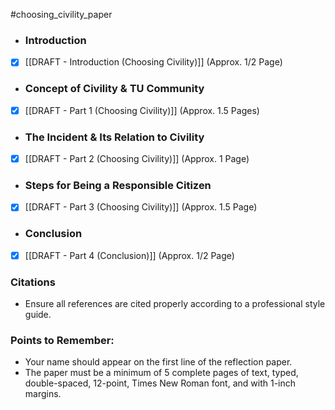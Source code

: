 #choosing_civility_paper 
- ### Introduction 
- [x] [[DRAFT - Introduction (Choosing Civility)]]
	(Approx. 1/2 Page)

- ### Concept of Civility & TU Community
- [x] [[DRAFT - Part 1 (Choosing Civility)]]
	(Approx. 1.5 Pages)

- ### The Incident & Its Relation to Civility
- [x] [[DRAFT - Part 2 (Choosing Civility)]]
	(Approx. 1 Page)

- ### Steps for Being a Responsible Citizen
- [x] [[DRAFT - Part 3 (Choosing Civility)]]
	(Approx. 1.5 Page)

- ### Conclusion
- [x] [[DRAFT - Part 4 (Conclusion)]]
	(Approx. 1/2 Page)



### Citations

- Ensure all references are cited properly according to a professional style guide.

### Points to Remember:
- Your name should appear on the first line of the reflection paper.
- The paper must be a minimum of 5 complete pages of text, typed, double-spaced, 12-point, Times New Roman font, and with 1-inch margins.
